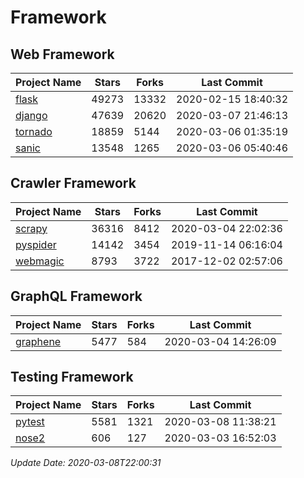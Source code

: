 # Framework

## Web Framework

| Project Name | Stars | Forks | Last Commit |
| ------------ | ----- | ----- | ----------- |
| [flask](https://github.com/pallets/flask) | 49273 | 13332 | 2020-02-15 18:40:32 |
| [django](https://github.com/django/django) | 47639 | 20620 | 2020-03-07 21:46:13 |
| [tornado](https://github.com/tornadoweb/tornado) | 18859 | 5144 | 2020-03-06 01:35:19 |
| [sanic](https://github.com/huge-success/sanic) | 13548 | 1265 | 2020-03-06 05:40:46 |

## Crawler Framework

| Project Name | Stars | Forks | Last Commit |
| ------------ | ----- | ----- | ----------- |
| [scrapy](https://github.com/scrapy/scrapy) | 36316 | 8412 | 2020-03-04 22:02:36 |
| [pyspider](https://github.com/binux/pyspider) | 14142 | 3454 | 2019-11-14 06:16:04 |
| [webmagic](https://github.com/code4craft/webmagic) | 8793 | 3722 | 2017-12-02 02:57:06 |

## GraphQL Framework

| Project Name | Stars | Forks | Last Commit |
| ------------ | ----- | ----- | ----------- |
| [graphene](https://github.com/graphql-python/graphene) | 5477 | 584 | 2020-03-04 14:26:09 |

## Testing Framework

| Project Name | Stars | Forks | Last Commit |
| ------------ | ----- | ----- | ----------- |
| [pytest](https://github.com/pytest-dev/pytest) | 5581 | 1321 | 2020-03-08 11:38:21 |
| [nose2](https://github.com/nose-devs/nose2) | 606 | 127 | 2020-03-03 16:52:03 |

*Update Date: 2020-03-08T22:00:31*